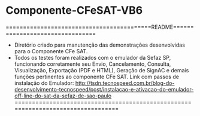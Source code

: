 # Componente-CFeSAT-VB6

==========================================README================================
- Diretório criado para manutenção das demonstrações desenvolvidas para o Componente CFe SAT.
- Todos os testes foram realizados com o emulador da Sefaz SP, funcionando corretamente seu 
 Envio, Cancelamento, Consulta, Visualização, Exportação (PDF e HTML), Geração de SignAC e 
 demais funções pertinentes ao componente CFe SAT.
 Link com passos de instalação do Emulador:
http://tsdn.tecnospeed.com.br/blog-do-desenvolvimento-tecnospeed/post/instalacao-e-ativacao-do-emulador-off-line-do-sat-da-sefaz-de-sao-paulo
=================================================================================